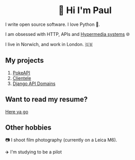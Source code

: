 <h1 align="center">👋 Hi I'm Paul</h1>

I write open source software. I love Python 🐍.

I am obsessed with HTTP, APIs and [Hypermedia systems](https://hypermedia.systems/) 🌐

I live in Norwich, and work in London. 🇬🇧

## My projects

1) [PokeAPI](https://github.com/pokeapi/pokeapi)
2) [Clientele](https://github.com/beckett-software/clientele)
3) [Django API Domains](https://github.com/phalt/django-api-domains)

<!-- ## Do you work with me?

[This is how I work](https://docs.google.com/document/d/1D8ti94US0lWoSG8NiGoAvUMr9dlerI2euI3TotPNoeM/edit?usp=sharing)
-->

## Want to read my resume?

[Here ya go](https://docs.google.com/document/d/1UkMVdpbXxkhQhm8TyDj7k2RY4XUmP_AhDFM8iRSQ6fI/edit?usp=sharing)

## Other hobbies

📷 I shoot film photography (currently on a Leica M6).

✈️ I'm studying to be a pilot
